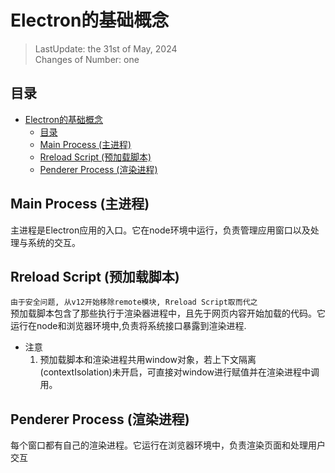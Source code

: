 # Electron的基础概念
> LastUpdate: the 31st of May, 2024  
> Changes of Number: one

## 目录
- [Electron的基础概念](#electron的基础概念)
  - [目录](#目录)
  - [Main Process (主进程)](#main-process-主进程)
  - [Rreload Script (预加载脚本)](#rreload-script-预加载脚本)
  - [Penderer Process (渲染进程)](#penderer-process-渲染进程)


## Main Process (主进程)
主进程是Electron应用的入口。它在node环境中运行，负责管理应用窗口以及处理与系统的交互。
## Rreload Script (预加载脚本)
`由于安全问题, 从v12开始移除remote模块, Rreload Script取而代之`  
预加载脚本包含了那些执行于渲染器进程中，且先于网页内容开始加载的代码。它运行在node和浏览器环境中,负责将系统接口暴露到渲染进程.
- 注意
    1.  预加载脚本和渲染进程共用window对象，若上下文隔离(contextIsolation)未开启，可直接对window进行赋值并在渲染进程中调用。
## Penderer Process (渲染进程)
每个窗口都有自己的渲染进程。它运行在浏览器环境中，负责渲染页面和处理用户交互
